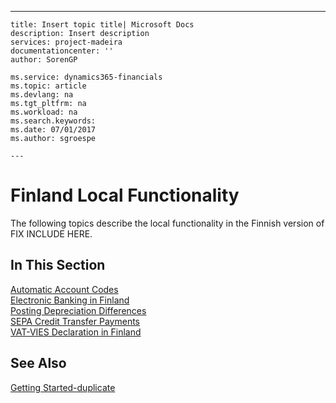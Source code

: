 ---
    title: Insert topic title| Microsoft Docs
    description: Insert description
    services: project-madeira
    documentationcenter: ''
    author: SorenGP

    ms.service: dynamics365-financials
    ms.topic: article
    ms.devlang: na
    ms.tgt_pltfrm: na
    ms.workload: na
    ms.search.keywords:
    ms.date: 07/01/2017
    ms.author: sgroespe

    ---
# Finland Local Functionality
The following topics describe the local functionality in the Finnish version of FIX INCLUDE HERE<!--[!INCLUDE[navnow](../../ApplicationDesign/includes/navnow_md.md)] -->.  
  
## In This Section  
 [Automatic Account Codes](../../LocalFunctionalityForMicrosoftDynamicsNav2016/Finland/automatic-account-codes.md)  
  [Electronic Banking in Finland](../../LocalFunctionalityForMicrosoftDynamicsNav2016/Finland/electronic-banking-in-finland.md)  
  [Posting Depreciation Differences](../../LocalFunctionalityForMicrosoftDynamicsNav2016/Finland/posting-depreciation-differences.md)  
  [SEPA Credit Transfer Payments](../../LocalFunctionalityForMicrosoftDynamicsNav2016/Finland/sepa-credit-transfer-payments.md)  
  [VAT-VIES Declaration in Finland](../../LocalFunctionalityForMicrosoftDynamicsNav2016/Finland/vat-vies-declaration-in-finland.md)  
  
## See Also  
 [Getting Started-duplicate](../../GettingStarted/getting-started-duplicate.md)